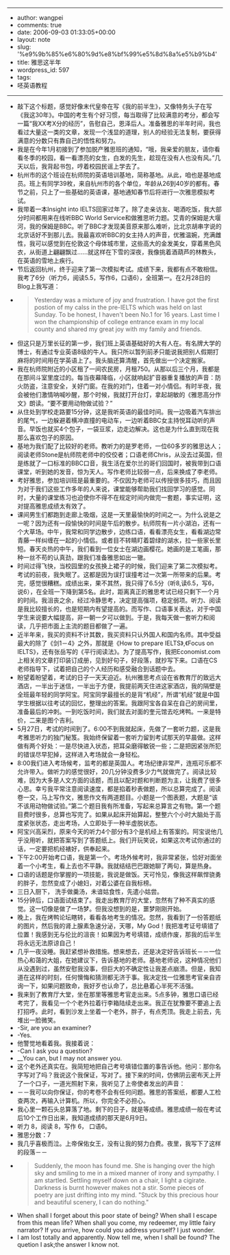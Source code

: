 - --
- author: wangpei
- comments: true
- date: 2006-09-03 01:33:05+00:00
- layout: note
- slug: '%e9%9b%85%e6%80%9d%e8%bf%99%e5%8d%8a%e5%b9%b4'
- title: 雅思这半年
- wordpress_id: 597
- tags:
- 呸英语教程
- --
- 敲下这个标题，感觉好像末代皇帝在写《我的前半生》，又像特务头子在写《我这30年》。中国的考生有个好习惯，每当取得了比较满意的考分，都会写一篇“我XX考X分的经历”，告慰自己，恩泽后人。准备雅思的半年时间，我也看过大量这一类的文章，发现一个浅显的道理，别人的经验无法复制，要获得满意的分数只有靠自己的悟性和努力。
- 我是在今年1月初接到了参加脱产雅思班的通知，“哦，我亲爱的朋友，请你看看冬季的校园，看一看漂亮的女生，白发的先生，趁现在没有人也没有风。”几天以后，我背起书包，哼着校园民谣上学去了。
- 杭州市的这个班设在杭师院的英语培训基地，简称基地。从此，咱也是基地成员。班上有同学39枚，来自杭州市的各个单位，年龄从26到40岁的都有。春节之前，只上了一些基础的英语课，基地通知春节后将进行一次雅思模拟考试。
- 我带着一本Insight into IELTS回家过年了。除了走亲访友、喝酒吃饭，我大部分时间都用来在线听BBC World Service和做雅思听力题。艾青的保姆是大堰河，我的保姆是BBC。听了BBC才发现美音原来那么难听，比北京胡串字说的北京话好不到那儿去。我最喜欢听BBC的女主持人的声音，优雅温婉，充满雌性，我可以感觉到在伦敦这个母体城市里，这些高大的金发美女，穿着黑色风衣，从街道上翩翩飘过……就这样在下雪的深夜，我像挑着酒葫芦的林教头，在英语的雪地上疾行。
- 节后返回杭州，终于迎来了第一次模拟考试。成绩下来，我都有点不敢相信。我考了6分（听力6，阅读5.5，写作6，口语6），全班第一。在2月28日的Blog上我写道：
- <blockquote>Yesterday was a mixture of joy and frustration. I have got the first postion of my calss in the pre-IELTS which was held on last Sunday. To be honest, I haven't been No.1 for 16 years. Last time I won the championship of college entrance exam in my local county and shared my great joy with my family and friends.</blockquote>
- 但这只是万里长征的第一步，我们班上英语基础好的大有人在。有名牌大学的博士，有通过专业英语8级的牛人。我只所以暂列前矛只能说我把别人假期打麻将的时间用在学英语上了。我头脑还算清醒，首先做出一个决定搬家。
- 我在杭师院附近的小区租了一间农民房，月租750。从那以后三个月，我都是在那间斗室里度过的。每当夜幕降临，小区就响起扩音器重复播放的声音：防火防盗，注意安全，关好门窗。在我的对门，住着一对小情侣。有时半夜，我会被他们激情呐喊吵醒，那个时候，我就打开台灯，拿起胡敏的《雅思高分作文》朗读。“要不要用动物做试验？”
- 从住处到学校走路要15分钟，这是我听英语的最佳时间。我一边吸着汽车排出的尾气，一边躲避着横冲直撞的电动车，一边听着BBC女主持悦耳动听的声音。早饭也就买4个包子，一袋豆浆，边走边解决。这也是为什么直到现在我那么喜欢包子的原因。
- 基地为我们配了比较好的老师。教听力的是罗老师，一位60多岁的雅思达人；阅读老师Stone是杭师院老师中的佼佼者；口语老师Chris，从没去过英国，但是练就了一口标准的BBC口音，我生活在爱尔兰的哥们回国时，被我带到口语课堂，听到她的发音，惊为天人。写作老师比较弱一点，后来换成了李老师。
- 考好雅思，参加培训班是最重要的。不仅因为老师可以传授很多技巧，而且因为对于我们这些工作多年的人来说，课堂能够帮助我们找回学习的感觉。同时，大量的课堂练习也迫使你不得不在规定时间内做完一套题，事实证明，这对提高雅思成绩太有效了。
- 课间男生们都跑到走廊上吸烟，这是一天里最愉快的时间之一。为什么说是之一呢？因为还有一段愉快的时间是午后的散步。杭师院有一片小湖泊，还有一个大草场。中午，我常和同学边散步，边练口语，看看漂亮女生，看看湖边常青藤一样纠缠在一起的小情侣。或者目不转睛盯着碧绿的湖水，拉一些家长里短。春天炎热的中午，我们看到一位女士在湖边画樱花。她画的是工笔画，那种一丝不苟的认真劲，跟我们准备雅思如出一辙。
- 时间过得飞快，当校园里的女孩换上裙子的时候，我们迎来了第二次模拟考。考试的前夜，我失眠了。这都是因为误打误撞考过一次第一所带来的后果。考完，感觉很糟糕。成绩出来，果不其然，我只得了6.5分（听8,读6.5，写6，说6），在全班一下降到第5名。此时，距离真正的雅思考试已经只剩下一个月的时间。我沮丧之余，经过冷静思考，决定提高强项，稳定弱项。听力、阅读是我比较擅长的，也是短期内有望提高的。而写作、口语事关表达，对于中国学生来说要大幅提高，非一朝一夕可以做到。于是，我每天做一套听力和阅读，几乎把市面上主流的题目都做了一遍。
- 近半年来，我买的资料不计其数，我买资料只认外国人和国内名师。其中受益最大的除了《剑1－4》之外，那就是《How to prepare IELTS》,《Focus on IELTS》，还有张岳写的《平行阅读法》。为了提高写作，我把Economist.com上相关的文章打印装订成册，见到好句子，好段落，就抄写下来。口语在CS老师指导下，试着把自己的个人经历和感受融合到话题中去。
- 盼望着盼望着，考试的日子一天天迫近。杭州雅思考点设在省教育厅的致远大酒店，一半出于迷信，一半出于方便，我提前两天住进这家酒店，我的隔壁是全班最年轻的同学阿宝。阿宝同学最擅长的是背“机经”，所谓“机经”就是中国学生根据以往考试的回忆，整理出的答案。我跟阿宝各自呆在自己的房间里，准备最后的冲刺。一到吃饭时间，我们就去对面的奎元馆去吃烤鸭。一来是特价，二来是图个吉利。
- 5月27日，考试的时间到了。6:00不到我就起床，先做了一套听力题，这是我考雅思听力的独门秘笈。我始终保留着一套听力留到考试那天的早晨做。这样做有两个好处：一是尽快进入状态，把耳朵磨得敏锐一些；二是把因紧张所犯的错误尽早犯掉，这样进入考场就会一身轻松。
- 8:00我们进入考场候考，监考的都是英国人。考场纪律非常严，连瓶可乐都不允许带入。做听力的感觉很好，20几分钟没费多少力气就做完了。阅读比较难，因为大多是人文方面的话题，而且以配对题和判断题为主，让我费了很多心思。幸亏我平常注意阅读速度，都是掐着秒表做题，所以总算完成了。阅读卷一交，马上写作文，雅思作文有两道题目。小题是一个图表题，大题是“该不该用动物做试验。”第二个题目我有所准备，写起来总算言之有物。第一个题目费时很多，总算也写完了。如果从起床开始算起，整整六个小时大脑处于高度紧张状态，走出考场，人立即处于一种半虚脱状态。
- 阿宝兴高采烈，原来今天的听力4个部分有3个是机经上有答案的。阿宝说他几乎没用听，就把答案写到了答题纸上。我们开玩笑说，如果这次考试你通过的话，一定要把机经裱好，供奉起来。
- 下午2:00开始考口语，我是第一个。考场外候考时，我非常紧张，恰好对面坐着一个小考生，看上去也不平静。我就结结巴巴跟她聊了两句，算是热身。
- 口语的话题是你掌握的一项技能，我说是做饭。天可怜见，像我这样飙悍骁勇的胖子，忽然变成了小媳妇，对着公婆在自我标榜。
- 三日入厨下， 洗手做羹汤，未谙姑食性，先遣小姑尝。
- 15分钟后，口语面试结束了。我走出教育厅的大堂，忽然有了种不真实的感觉。这一切像是做了一场梦。但我没想到的是，噩梦刚刚开始。
- 晚上，我在烤鸭论坛瞎转，看看各地考生的情况。忽然，我看到了一份答题纸的图片，然后我的肾上腺素急速分泌，天哪，My God！我把准考证号填错了位置！我感到无与伦比的沮丧！如果因为考号填错，成绩作废，那我的后半生将永远无法原谅自己！
- 几乎一夜没睡。我赶紧想补救措施。想来想去，还是决定好告诉班长－－一位热心和蔼的大姐，在她建议下，告诉基地的老师。基地老师说，这种情况他们从没遇到过，虽然安慰我没事，但巨大的不确定性让我差点崩溃。但是，我知道在这样的时刻，任何懊悔和猜测都无济于事。我决定找一位雅思考官亲自咨询一下，如果问题致命，我好歹也认命了，总比悬着心半死不活强。
- 我来到了教育厅大堂，坐在那里等雅思考官走出来。5点多钟，雅思口语已经考完了，我看见一个个老外拉着行李箱陆续走出来。我正在犹豫要不要追上去打招呼。此时，看到沙发上坐着一个老外，胖子，有点秃顶。我走上前去，先堆出一脸微笑。
- -Sir, are you an examiner?
- -Yes.
- 他警觉地看着我。我接着说：
- -Can I ask you a question?
- __You can, but I may not answer you.
- 这个老外还真实在。我简短地把自己考号填错位置的事告诉他。他问：那你名字写对了吗？我说这个我保证，写对了。接下来的时间，仿佛阴云密布天上开了一个口子，一道光照射下来，我听见了上帝使者发出的声音：
- －－我可以向你保证，你的考卷不会有任何问题。雅思的答案纸，都要人工检查两次，再输入计算机。所以，你完全不必担心。
- 我心里一颗石头总算落了地。剩下的日子，就是等成绩。雅思成绩一般在考试后10个工作日出来，我知道成绩的那天是6月9日。
- 听力 8，阅读 8，写作 6， 口语6。
- 雅思分数：7
- 我几乎喜极而泣。上帝保佑女王，没有让我的努力白费。夜里，我写下了这样的段落－－
- <blockquote>Suddenly, the moon has found me. She is hanging over the high sky and smiling to me in a mixed manner of irony and sympathy. I am startled. Settling myself down on a chair, I light a cigirate. Darkness is burnt however makes not a stir. Some pieces of poetry are just drifting into my mind. "Stuck by this precious hour and beautiful scenery, I can do nothing."
- When shall I forget about this poor state of being? When shall I escape from this mean life? When shall you come, my redeemer, my little fairy narrator? If you arrive, how could you address yourself? I just wonder.
- I am lost totally and apparently. Now tell me, when I shall be found? The quetion I ask;the answer I know not. </blockquote>
